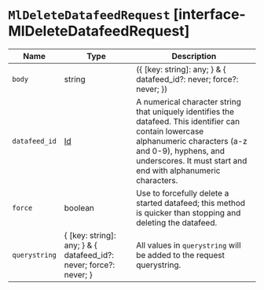 # `MlDeleteDatafeedRequest` [interface-MlDeleteDatafeedRequest]

| Name | Type | Description |
| - | - | - |
| `body` | string | ({ [key: string]: any; } & { datafeed_id?: never; force?: never; }) | All values in `body` will be added to the request body. |
| `datafeed_id` | [Id](./Id.md) | A numerical character string that uniquely identifies the datafeed. This identifier can contain lowercase alphanumeric characters (a-z and 0-9), hyphens, and underscores. It must start and end with alphanumeric characters. |
| `force` | boolean | Use to forcefully delete a started datafeed; this method is quicker than stopping and deleting the datafeed. |
| `querystring` | { [key: string]: any; } & { datafeed_id?: never; force?: never; } | All values in `querystring` will be added to the request querystring. |
